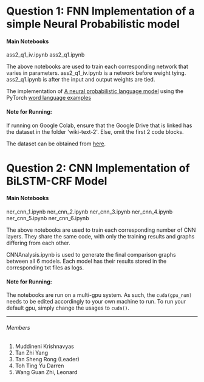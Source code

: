 # Question 1: FNN Implementation of a simple Neural Probabilistic model

#### Main Notebooks
ass2_q1_iv.ipynb
ass2_q1.ipynb

The above notebooks are used to train each corresponding network that varies in parameters. 
ass2_q1_iv.ipynb is a network before weight tying.
ass2_q1.ipynb is after the input and output weights are tied.

The implementation of [A neural probabilistic language model](https://jmlr.org/papers/volume3/tmp/bengio03a.pdf) using the PyTorch [word language examples](https://github.com/pytorch/examples/tree/master/word_language_model)  

#### Note for Running:

If running on Google Colab, ensure that the Google Drive that is linked has the dataset in the folder 'wiki-text-2'. Else, omit the first 2 code blocks. 

The dataset can be obtained from [here](https://github.com/pytorch/examples/tree/master/word_language_model/data/wikitext-2).


# Question 2: CNN Implementation of BiLSTM-CRF Model

#### Main Notebooks
ner_cnn_1.ipynb
ner_cnn_2.ipynb
ner_cnn_3.ipynb
ner_cnn_4.ipynb
ner_cnn_5.ipynb
ner_cnn_6.ipynb

The above notebooks are used to train each corresponding number of CNN layers. They share the same code, with only the training results and graphs differing from each other.

CNNAnalysis.ipynb is used to generate the final comparison graphs between all 6 models. Each model has their results stored in the corresponding txt files as logs.

#### Note for Running:
The notebooks are run on a multi-gpu system. As such, the ```cuda(gpu_num)``` needs to be edited accordingly to your own machine to run. To run your default gpu, simply change the usages to ```cuda()```.
___

###### Members

1. Muddineni Krishnavyas 
2. Tan Zhi Yang 
3. Tan Sheng Rong (Leader)
4. Toh Ting Yu Darren 
5. Wang Guan Zhi, Leonard